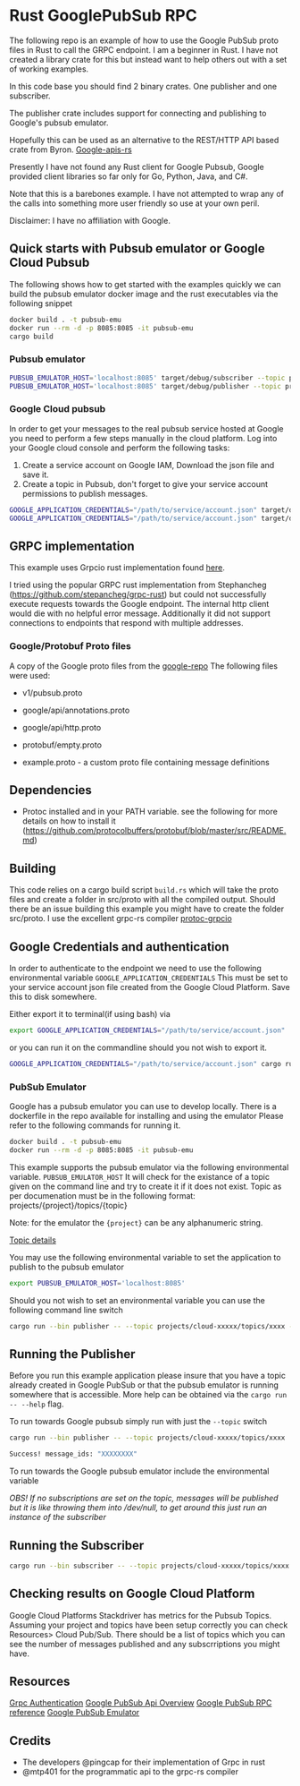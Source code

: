 # Rust GooglePubSub RPC

The following repo is an example of how to use the Google PubSub proto files in Rust to call the GRPC endpoint.
I am a beginner in Rust. I have not created a library crate for this but instead want to help others out with a set of working examples.

In this code base you should find 2 binary crates. One publisher and one subscriber.

The publisher crate includes support for connecting and publishing to Google's pubsub emulator.

Hopefully this can be used as an alternative to the REST/HTTP API based crate from Byron. [Google-apis-rs](https://github.com/Byron/google-apis-rs)

Presently I have not found any Rust client for Google Pubsub, Google provided client libraries so far only for 
Go, Python, Java, and C#.

Note that this is a barebones example. I have not attempted to wrap any of the calls into something more user friendly so use at your own peril.

Disclaimer: I have no affiliation with Google.

## Quick starts with Pubsub emulator or Google Cloud Pubsub

The following shows how to get started with the examples quickly we can build the pubsub emulator docker image and the rust executables via the following snippet

```bash
docker build . -t pubsub-emu
docker run --rm -d -p 8085:8085 -it pubsub-emu
cargo build
```
### Pubsub emulator

```bash
PUBSUB_EMULATOR_HOST='localhost:8085' target/debug/subscriber --topic projects/testproj/topics/test
PUBSUB_EMULATOR_HOST='localhost:8085' target/debug/publisher --topic projects/testproj/topics/test
```

### Google Cloud pubsub

In order to get your messages to the real pubsub service hosted at Google you need to perform a few steps manually in the cloud platform. Log into your Google cloud console and perform the following tasks:

1. Create a service account on Google IAM, Download the json file and save it.
2. Create a topic in Pubsub, don't forget to give your service account permissions to publish messages.
 

```bash
GOOGLE_APPLICATION_CREDENTIALS="/path/to/service/account.json" target/debug/publisher --topic projects/cloud-xxxx/topics/xxxx
GOOGLE_APPLICATION_CREDENTIALS="/path/to/service/account.json" target/debug/subscriber --topic projects/cloud-xxxx/topics/xxxx
```

## GRPC implementation

This example uses Grpcio rust implementation found [here](https://github.com/pingcap/grpc-rs/).

I tried using the popular GRPC rust implementation from Stephancheg (https://github.com/stepancheg/grpc-rust) but could not successfully execute requests towards the Google endpoint.
The internal http client would die with no helpful error message. Additionally it did not support connections to endpoints that respond with multiple addresses. 

### Google/Protobuf Proto files
A copy of the Google proto files from the [google-repo](https://github.com/googleapis/googleapis/tree/master/google)
The following files were used:
* v1/pubsub.proto
* google/api/annotations.proto
* google/api/http.proto
* protobuf/empty.proto

* example.proto  - a custom proto file containing message definitions

## Dependencies
* Protoc installed and in your PATH variable. see the following for more details on how to install it (https://github.com/protocolbuffers/protobuf/blob/master/src/README.md)

## Building

This code relies on a cargo build script `build.rs` which will take the proto files and create a folder in src/proto with all the compiled output. 
Should there be an issue building this example you might have to create the folder src/proto. I use the excellent grpc-rs compiler [protoc-grpcio](https://github.com/mtp401/protoc-grpcio)

## Google Credentials and authentication

In order to authenticate to the endpoint we need to use the following environmental variable `GOOGLE_APPLICATION_CREDENTIALS`
This must be set to your service account json file created from the Google Cloud Platform. Save this to disk somewhere. 

Either export it to terminal(if using bash) via 
```bash
export GOOGLE_APPLICATION_CREDENTIALS="/path/to/service/account.json"
```
or you can run it on the commandline should you not wish to export it.

```bash
GOOGLE_APPLICATION_CREDENTIALS="/path/to/service/account.json" cargo run -- --topic projects/test-123/topics/test-topic
```

### PubSub Emulator

Google has a pubsub emulator you can use to develop locally. 
There is a dockerfile in the repo available for installing and using the emulator
Please refer to the following commands for running it.

```bash
docker build . -t pubsub-emu
docker run --rm -d -p 8085:8085 -it pubsub-emu
```

This example supports the pubsub emulator via the following environmental variable. `PUBSUB_EMULATOR_HOST` It will check for the existance of a topic given on the command line and try to create it if it does not exist.
Topic as per documenation must be in the following format: projects/{project}/topics/{topic}

Note: for the emulator the `{project}` can be any alphanumeric string. 

[Topic details](https://cloud.google.com/pubsub/docs/reference/rpc/google.pubsub.v1#google.pubsub.v1.Topic)

You may use the following environmental variable to set the application to publish to the pubsub emulator
```bash
export PUBSUB_EMULATOR_HOST='localhost:8085'
```

Should you not wish to set an environmental variable you can use the following command line switch

```bash
cargo run --bin publisher -- --topic projects/cloud-xxxxx/topics/xxxx --emulator localhost:8085
```


## Running the Publisher

Before you run this example application please insure that you have a topic already created in Google PubSub or that the pubsub emulator is running somewhere that is accessible.
More help can be obtained via the `cargo run -- --help` flag.

To run towards Google pubsub simply run with just the `--topic` switch

```bash
cargo run --bin publisher -- --topic projects/cloud-xxxxx/topics/xxxx

Success! message_ids: "XXXXXXXX"
```

To run towards the Google pubsub emulator include the environmental variable 

*OBS! If no subscriptions are set on the topic, messages will be published but it is like throwing them into /dev/null, to get around this just run an instance of the subscriber*

## Running the Subscriber

```bash
cargo run --bin subscriber -- --topic projects/cloud-xxxxx/topics/xxxx
```
## Checking results on Google Cloud Platform

Google Cloud Platforms Stackdriver has metrics for the Pubsub Topics. 
Assuming your project and topics have been setup correctly you can check Resources> Cloud Pub/Sub. There should be a list of topics which you can see the number of messages published and any subscrriptions you might have. 


## Resources
[Grpc Authentication](https://grpc.io/docs/guides/auth.html#authenticate-a-single-rpc-call-1)
[Google PubSub Api Overview](https://cloud.google.com/pubsub/docs/reference/service_apis_overview)
[Google PubSub RPC reference](https://cloud.google.com/pubsub/docs/reference/rpc/)
[Google PubSub Emulator](https://cloud.google.com/pubsub/docs/emulator)

## Credits
* The developers @pingcap for their implementation of Grpc in rust
* @mtp401 for the programmatic api to the grpc-rs compiler


